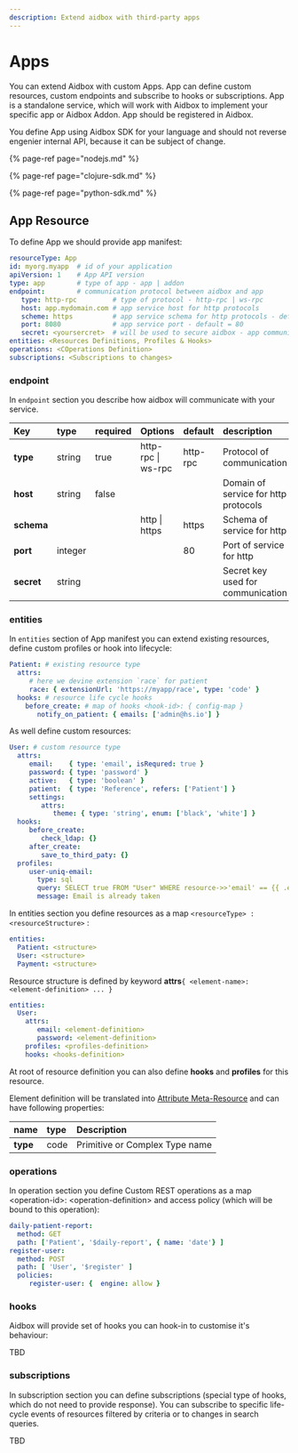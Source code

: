 ```yaml
---
description: Extend aidbox with third-party apps
---
```


# Apps

You can extend Aidbox with custom Apps. App can define custom resources, custom endpoints and subscribe to hooks or subscriptions. App is a standalone service, which will work with Aidbox to implement your specific app or Aidbox Addon. App should be registered in Aidbox.

You define App using Aidbox SDK for your language and should not reverse engenier internal API, because it can be subject of change.

{% page-ref page="nodejs.md" %}

{% page-ref page="clojure-sdk.md" %}

{% page-ref page="python-sdk.md" %}

## App Resource

To define App we should provide app manifest:

```yaml
resourceType: App
id: myorg.myapp  # id of your application
apiVersion: 1    # App API version
type: app        # type of app - app | addon
endpoint:        # communication protocol between aidbox and app
   type: http-rpc         # type of protocol - http-rpc | ws-rpc
   host: app.mydomain.com # app service host for http protocols 
   scheme: https          # app service schema for http protocols - default = https
   port: 8080             # app service port - default = 80
   secret: <yoursercret>  # will be used to secure aidbox - app communication
entities: <Resources Definitions, Profiles & Hooks>
operations: <COperations Definition>
subscriptions: <Subscriptions to changes>
```

### endpoint

In `endpoint` section you describe how aidbox will communicate with your service. 

| Key | type | required | Options | default | description |
| :--- | :--- | :--- | :--- | :--- | :--- |
| **type** | string | true | http-rpc \| ws-rpc | http-rpc | Protocol of communication |
| **host** | string  | false  |  |  | Domain of service for http protocols |
| **schema** |  |  | http \| https | https | Schema of service for http |
| **port** | integer |  |  | 80 | Port of service for http |
| **secret** | string |  |  |  | Secret key used for communication |

### entities

In `entities` section of App manifest you can extend existing resources, define custom profiles or hook into lifecycle:

```yaml
Patient: # existing resource type
  attrs:
     # here we devine extension `race` for patient
     race: { extensionUrl: 'https://myapp/race', type: 'code' }
  hooks: # resource life cycle hooks
    before_create: # map of hooks <hook-id>: { config-map }
       notify_on_patient: { emails: ['admin@hs.io'] }

```

As well define custom resources:

```yaml
User: # custom resource type
  attrs:
     email:    { type: 'email', isRequred: true }
     password: { type: 'password' }
     active:   { type: 'boolean' }
     patient:  { type: 'Reference', refers: ['Patient'] }
     settings:  
        attrs:
           theme: { type: 'string', enum: ['black', 'white'] }
  hooks:
     before_create:
        check_ldap: {}
     after_create:
        save_to_third_paty: {}
  profiles:
     user-uniq-email: 
       type: sql 
       query: SELECT true FROM "User" WHERE resource->>'email' == {{ .email }}
       message: Email is already taken
```

In entities section you define resources as a map `<resourceType> : <resourceStructure>` :

```yaml
entities:
  Patient: <structure>
  User: <structure>
  Payment: <structure>
```

Resource structure is defined by keyword **attrs**`{ <element-name>: <element-definition> ... }`

```yaml
entities:
  User:
    attrs:
       email: <element-definition>
       password: <element-definition>
    profiles: <profiles-definition>
    hooks: <hooks-definition>
```

At root of resource definition you can also define **hooks** and **profiles** for this resource.

Element definition will be translated into [Attribute Meta-Resource](../basic-concepts/meta-model/entity-and-attributes.md) and can have following properties:

| name | type | Description |
| :--- | :--- | :--- |
| **type** | code | Primitive or Complex Type name |

### operations

In operation section you define Custom REST operations as a map  &lt;operation-id&gt;: &lt;operation-definition&gt; and access policy \(which will be bound to this operation\):

```yaml
daily-patient-report:
  method: GET
  path: ['Patient', '$daily-report', { name: 'date'} ]
register-user:
  method: POST
  path: [ 'User', '$register' ]
  policies: 
     register-user: {  engine: allow }
```

### hooks

Aidbox will provide set of hooks you can hook-in to customise it's behaviour:

TBD

### subscriptions

In subscription section you can define subscriptions \(special type of hooks, which do not need to provide response\). You can subscribe to specific life-cycle events of resources filtered by criteria or to changes in search queries.

TBD


